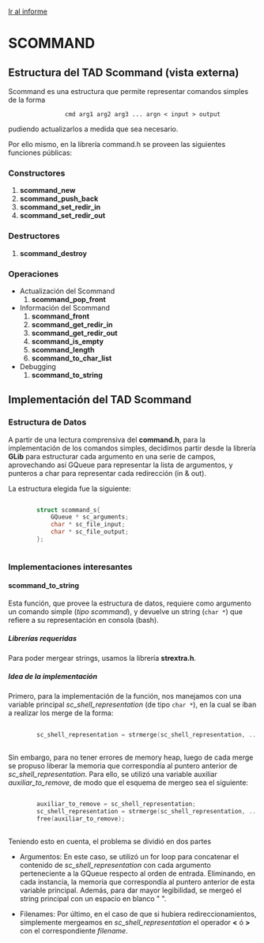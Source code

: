 [Ir al informe](../README.md)

# **SCOMMAND**

## **Estructura del TAD Scommand (vista externa)**

Scommand es una estructura que permite representar comandos simples de la forma
```     
                cmd arg1 arg2 arg3 ... argn < input > output
```
pudiendo actualizarlos a medida que sea necesario.

Por ello mismo, en la librería command.h se proveen las siguientes funciones públicas:

### **Constructores**

1. **scommand_new**    
2. **scommand_push_back**
3. **scommand_set_redir_in**
4. **scommand_set_redir_out**

### **Destructores**

1. **scommand_destroy**

### **Operaciones**

* Actualización del Scommand
    1. **scommand_pop_front**
* Información del Scommand
    1. **scommand_front**
    2. **scommand_get_redir_in**
    3. **scommand_get_redir_out**
    4. **scommand_is_empty**
    5. **scommand_length**
    6. **scommand_to_char_list**
* Debugging
    1. **scommand_to_string**

## **Implementación del TAD Scommand**

### **Estructura de Datos**

A partir de una lectura comprensiva del **command.h**, para la implementación de los comandos simples, decidimos partir desde la librería **GLib** para estructurar cada argumento en una serie de campos, aprovechando así GQueue para representar la lista de argumentos, y punteros a char para representar cada redirección (in & out).

La estructura elegida fue la siguiente:
```c

        struct scommand_s{
            GQueue * sc_arguments;
            char * sc_file_input;
            char * sc_file_output;
        };
        
```

### **Implementaciones interesantes**

#### **scommand_to_string**

Esta función, que provee la estructura de datos, requiere como argumento un comando simple (*tipo scommand*), y devuelve un string (```char *```) que refiere a su representación en consola (bash).

##### **Librerías requeridas**

Para poder mergear strings, usamos la librería **strextra.h**.

##### **Idea de la implementación**

Primero, para la implementación de la función, nos manejamos con una variable principal *sc_shell_representation* (de tipo ```char *```), en la cual se iban a realizar los merge de la forma:
```c
        
        sc_shell_representation = strmerge(sc_shell_representation, ...);
        
```
Sin embargo, para no tener errores de memory heap, luego de cada merge se propuso liberar la memoria que correspondía al puntero anterior de *sc_shell_representation*. Para ello, se utilizó una variable auxiliar *auxiliar_to_remove*, de modo que el esquema de mergeo sea el siguiente:
```c
        
        auxiliar_to_remove = sc_shell_representation;
        sc_shell_representation = strmerge(sc_shell_representation, ...);
        free(auxiliar_to_remove);
        
```

Teniendo esto en cuenta, el problema se dividió en dos partes

* Argumentos: En este caso, se utilizó un for loop para concatenar el contenido de *sc_shell_representation* con cada argumento perteneciente a la GQueue respecto al orden de entrada. Eliminando, en cada instancia, la memoria que correspondía al puntero anterior de esta variable principal. Además, para dar mayor legibilidad, se mergeó el string principal con un espacio en blanco " ".

* Filenames: Por último, en el caso de que si hubiera redireccionamientos, simplemente mergeamos en *sc_shell_representation* el operador **<** ó **>** con el correspondiente *filename*.